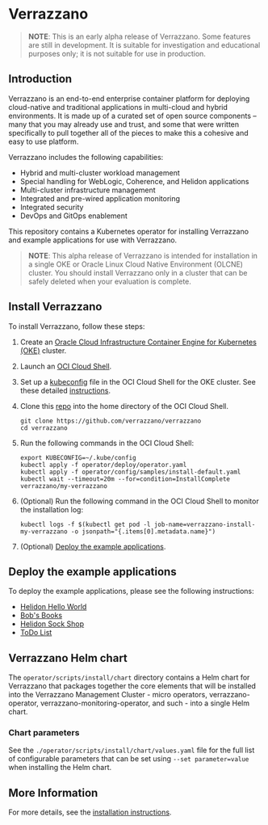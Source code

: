 # Verrazzano
> **NOTE**: This is an early alpha release of Verrazzano. Some features are still in development.
It is suitable for investigation and educational purposes only; it is not suitable for use in production.

## Introduction
Verrazzano is an end-to-end enterprise container platform for deploying cloud-native and traditional applications in multi-cloud and hybrid environments. It is made up of a curated set of open source components – many that you may already use and trust, and some that were written specifically to pull together all of the pieces to make this a cohesive and easy to use platform.

Verrazzano includes the following capabilities:

- Hybrid and multi-cluster workload management
- Special handling for WebLogic, Coherence, and Helidon applications
- Multi-cluster infrastructure management
- Integrated and pre-wired application monitoring
- Integrated security
- DevOps and GitOps enablement

This repository contains a Kubernetes operator for installing Verrazzano and example applications for use with Verrazzano.

> **NOTE**: This alpha release of Verrazzano is intended for installation in a single OKE or Oracle Linux Cloud Native Environment (OLCNE) cluster. You should install Verrazzano only in a cluster that can be safely deleted when your evaluation is complete.

## Install Verrazzano
To install Verrazzano, follow these steps:  
1. Create an [Oracle Cloud Infrastructure Container Engine for Kubernetes (OKE)](https://docs.cloud.oracle.com/en-us/iaas/Content/ContEng/Concepts/contengoverview.htm) cluster.
2. Launch an [OCI Cloud Shell](https://docs.cloud.oracle.com/en-us/iaas/Content/API/Concepts/cloudshellgettingstarted.htm).
3. Set up a [kubeconfig](https://kubernetes.io/docs/concepts/configuration/organize-cluster-access-kubeconfig/) file in the OCI Cloud Shell for the OKE cluster. See these detailed [instructions](https://docs.cloud.oracle.com/en-us/iaas/Content/ContEng/Tasks/contengdownloadkubeconfigfile.htm).
4. Clone this [repo](https://github.com/verrazzano/verrazzano) into the home directory of the OCI Cloud Shell.

     ```
     git clone https://github.com/verrazzano/verrazzano
     cd verrazzano
     ```

5. Run the following commands in the OCI Cloud Shell:

   ```
   export KUBECONFIG=~/.kube/config
   kubectl apply -f operator/deploy/operator.yaml
   kubectl apply -f operator/config/samples/install-default.yaml
   kubectl wait --timeout=20m --for=condition=InstallComplete verrazzano/my-verrazzano
   ```

6. (Optional) Run the following command in the OCI Cloud Shell to monitor the installation log:

   ```
   kubectl logs -f $(kubectl get pod -l job-name=verrazzano-install-my-verrazzano -o jsonpath="{.items[0].metadata.name}")
   ```

7. (Optional) [Deploy the example applications](#deploy-the-example-applications).


## Deploy the example applications

To deploy the example applications, please see the following instructions:

* [Helidon Hello World](./examples/hello-helidon/README.md)
* [Bob's Books](./examples/bobs-books/README.md)
* [Helidon Sock Shop](./examples/sock-shop/README.md)
* [ToDo List](https://github.com/verrazzano/examples/blob/master/todo-list/README.md)



## Verrazzano Helm chart

The `operator/scripts/install/chart` directory contains a Helm chart for Verrazzano that packages together the core elements that will be installed into the Verrazzano Management Cluster - micro operators,
verrazzano-operator, verrazzano-monitoring-operator, and such - into a single Helm chart.

### Chart parameters

See the `./operator/scripts/install/chart/values.yaml` file for the full list of configurable parameters that can be set using
`--set parameter=value` when installing the Helm chart.


## More Information

For more details, see the [installation instructions](install.md).
